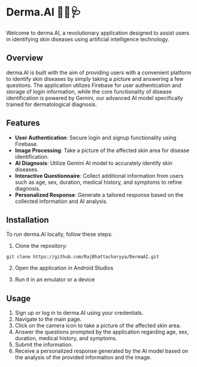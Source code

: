# Derma.AI 🧪💉🩺

Welcome to derma.AI, a revolutionary application designed to assist users in identifying skin diseases using artificial intelligence technology. 

## Overview

derma.AI is built with the aim of providing users with a convenient platform to identify skin diseases by simply taking a picture and answering a few questions. The application utilizes Firebase for user authentication and storage of login information, while the core functionality of disease identification is powered by Gemini, our advanced AI model specifically trained for dermatological diagnosis.

## Features

- **User Authentication**: Secure login and signup functionality using Firebase.
- **Image Processing**: Take a picture of the affected skin area for disease identification.
- **AI Diagnosis**: Utilize Gemini AI model to accurately identify skin diseases.
- **Interactive Questionnaire**: Collect additional information from users such as age, sex, duration, medical history, and symptoms to refine diagnosis.
- **Personalized Response**: Generate a tailored response based on the collected information and AI analysis.

## Installation

To run derma.AI locally, follow these steps:

1. Clone the repository:

```
git clone https://github.com/RajBhattacharyya/DermaAI.git
```

2. Open the application in Android Studios

3. Run it in an emulator or a device 

## Usage

1. Sign up or log in to derma.AI using your credentials.
2. Navigate to the main page.
3. Click on the camera icon to take a picture of the affected skin area.
4. Answer the questions prompted by the application regarding age, sex, duration, medical history, and symptoms.
5. Submit the information.
6. Receive a personalized response generated by the AI model based on the analysis of the provided information and the image.

